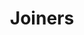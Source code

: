 ---
layout: default

title: Joiners
description: A mobile app that let's you book your dream travel vacation
thumbnail:
tags:
    - UI/UX
    - HTML/CSS
# categories: "featured"
order: 4
---